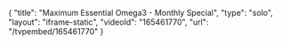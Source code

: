 {
    "title": "Maximum Essential Omega3 - Monthly Special",
    "type": "solo",
    "layout": "iframe-static",
    "videoId": "165461770",
    "url": "\/tvpembed\/165461770"
}